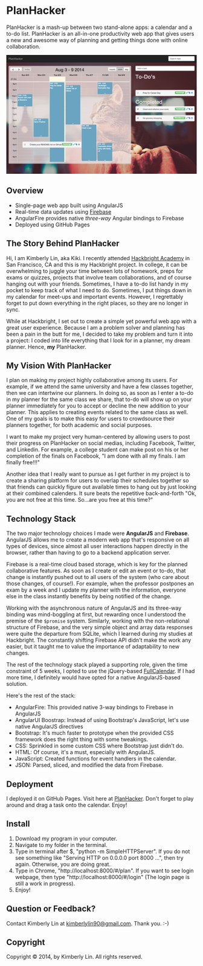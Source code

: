 # PlanHacker

PlanHacker is a mash-up between two stand-alone apps: a calendar and a
to-do list. PlanHacker is an all-in-one productivity web app that gives users a
new and awesome way of planning and getting things done with online
collaboration.

![PlanHacker Planning Screen](images/planhacker_plan_screen.png)

## Overview

* Single-page web app built using AngularJS
* Real-time data updates using [Firebase][]
* AngularFire provides native *three-way* Angular bindings to Firebase
* Deployed using GitHub Pages

## The Story Behind PlanHacker

Hi, I am Kimberly Lin, aka Kiki. I recently attended [Hackbright
Academy][Hackbright] in San Francisco, CA and this is my Hackbright project. In
college, it can be overwhelming to juggle your time between lots of homework,
preps for exams or quizzes, projects that involve team collaborations, and of
course hanging out with your friends. Sometimes, I have a to-do list handy in
my pocket to keep track of what I need to do. Sometimes, I put things down in
my calendar for meet-ups and important events. However, I regrettably forget to
put down everything in the right places, so they are no longer in sync.

While at Hackbright, I set out to create a simple yet powerful web app with a
great user experience. Because I am a problem solver and planning has been a
pain in the butt for me, I decided to take my problem and turn it into a
project: I coded into life everything that I look for in a planner, my dream
planner. Hence, **my** PlanHacker.

## My Vision With PlanHacker

I plan on making my project highly collaborative among its users. For example,
if we attend the same university and have a few classes together, then we can
intertwine our planners. In doing so, as soon as I enter a to-do in my planner
for the same class we share, that to-do will show up on your planner
immediately for you to accept or decline the new addition to your planner.
This applies to creating events related to the same class as well.  One of
my goals is to make this easy for users to crowdsource their planners
together, for both academic and social purposes.

I want to make my project very human-centered by allowing users to post their
progress on PlanHacker on social medias, including Facebook, Twitter, and
Linkedin. For example, a college student can make post on his or her completion
of the finals on Facebook, "I am done with all my finals. I am finally free!!!"

Another idea that I really want to pursue as I get further in my project is to
create a sharing platform for users to overlap their schedules together so that
friends can quickly figure out available times to hang out by just looking at
their combined calenders. It sure beats the repetitive back-and-forth "Ok, you
are not free at this time. So…are you free at this time?"

## Technology Stack

The two major technology choices I made were **AngularJS** and **Firebase**.
AngularJS allows me to create a modern web app that's responsive on all types
of devices, since almost all user interactions happen directly in the browser,
rather than having to go to a backend application server.

Firebase is a real-time cloud based storage, which is key for the planned
collaborative features. As soon as I create or edit an event or to-do, that
change is instantly pushed out to all users of the system (who care about those
changes, of course!). For example, when the professor postpones an exam by a
week and I update my planner with the information, everyone else in the class
instantly benefits by being notified of the change.

Working with the asynchronous nature of AngularJS and its three-way binding 
was mind-boggling at first, but rewarding once I understood the premise of 
the `$promise` system. Similarly, working with the non-relational structure 
of Firebase, and the very simple object and array data responses were quite 
the departure from SQLite, which I learned during my studies at Hackbright. 
The constantly shifting Firebase API didn't make the work any easier, but it 
taught me to value the importance of adaptability to new changes.

The rest of the technology stack played a supporting role, given the time
constraint of 5 weeks, I opted to use the jQuery-based [FullCalendar][]. If I
had more time, I definitely would have opted for a native AngularJS-based
solution.

Here's the rest of the stack:

* AngularFire: This provided native 3-way bindings to Firebase in AngularJS
* AngularUI Boostrap: Instead of using Bootstrap's JavaScript, let's use native
  AngularJS directives
* Bootstrap: It's much faster to prototype when the provided CSS
  framework does the right thing with some tweakings.
* CSS: Sprinkled in some custom CSS where Bootstrap just didn't do.
* HTML: Of course, it's a must, especially with AngularJS.
* JavaScript: Created functions for event handlers in the calendar.
* JSON: Parsed, sliced, and modified the data from Firebase.

## Deployment

I deployed it on GitHub Pages. Visit here at [PlanHacker][]. Don't forget to play around and drag a task onto the calendar. Enjoy!

## Install

1. Download my program in your computer.
2. Navigate to my folder in the terminal.
3. Type in terminal after $, "python -m SimpleHTTPServer". If you do not see something like "Serving HTTP on 0.0.0.0 port 8000 ...", then try again. Otherwise, you are doing great.
4. Type in Chrome, "http://localhost:8000/#/plan". If you want to see login webpage, then type "http://localhost:8000/#/login" (The login page is still a work in progress).
5. Enjoy!

## Question or Feedback?

Contact Kimberly Lin at kimberlylin90@gmail.com. Thank you. :-)

[Firebase]: https://www.firebase.com
[FullCalendar]: http://arshaw.com/fullcalendar/
[Hackbright]: http://www.hackbrightacademy.com
[PlanHacker]: http://kimb90.github.io/PlanHacker/#/plan

## Copyright

Copyright © 2014, by Kimberly Lin. All rights reserved.
